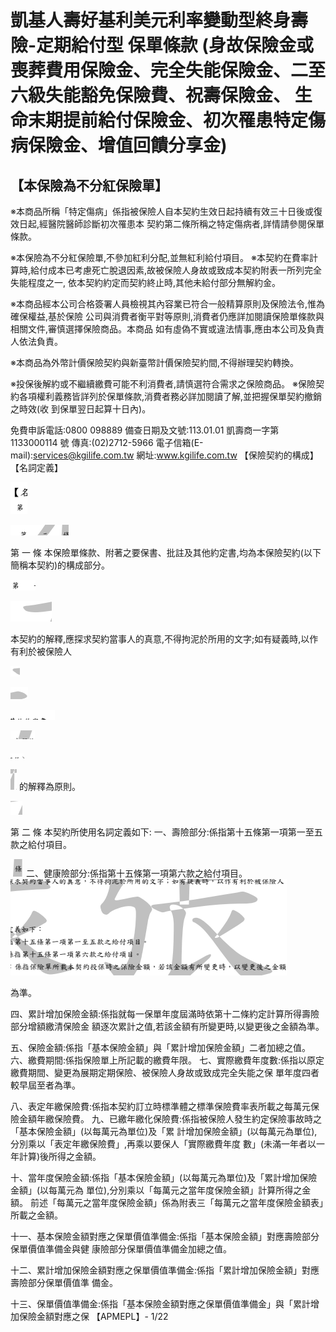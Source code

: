 # 凱基人壽好基利美元利率變動型終身壽險-定期給付型 保單條款 (身故保險金或喪葬費用保險金、完全失能保險金、二至六級失能豁免保險費、祝壽保險金、 生命末期提前給付保險金、初次罹患特定傷病保險金、增值回饋分享金)

## 【本保險為不分紅保險單】

※本商品所稱「特定傷病」係指被保險人自本契約生效日起持續有效三十日後或復效日起,經醫院醫師診斷初次罹患本 契約第二條所稱之特定傷病者,詳情請參閱保單條款。 

※本保險為不分紅保險單,不參加紅利分配,並無紅利給付項目。 ※本契約在費率計算時,給付成本已考慮死亡脫退因素,故被保險人身故或致成本契約附表一所列完全失能程度之一, 依本契約約定而契約終止時,其他未給付部分無解約金。 

※本商品經本公司合格簽署人員檢視其內容業已符合一般精算原則及保險法令,惟為確保權益,基於保險 公司與消費者衡平對等原則,消費者仍應詳加閱讀保險單條款與相關文件,審慎選擇保險商品。本商品 如有虛偽不實或違法情事,應由本公司及負責人依法負責。

※本商品為外幣計價保險契約與新臺幣計價保險契約間,不得辦理契約轉換。

※投保後解約或不繼續繳費可能不利消費者,請慎選符合需求之保險商品。 ※保險契約各項權利義務皆詳列於保單條款,消費者務必詳加閱讀了解,並把握保單契約撤銷之時效(收 到保單翌日起算十日內)。

免費申訴電話:0800 098889 備查日期及文號:113.01.01 凱壽商一字第 1133000114 號 傳真:(02)2712-5966 電子信箱(E-mail):services@kgilife.com.tw 網址:www.kgilife.com.tw
【保險契約的構成】 【名詞定義】

![0_image_10.png](0_image_10.png)

![0_image_11.png](0_image_11.png)

第 一 條 本保險單條款、附著之要保書、批註及其他約定書,均為本保險契約(以下簡稱本契約)的構成部分。

![0_image_5.png](0_image_5.png)

![0_image_6.png](0_image_6.png)

本契約的解釋,應探求契約當事人的真意,不得拘泥於所用的文字;如有疑義時,以作有利於被保險人

![0_image_0.png](0_image_0.png)

![0_image_1.png](0_image_1.png)

![0_image_2.png](0_image_2.png)

![0_image_3.png](0_image_3.png)

![0_image_4.png](0_image_4.png)

![0_image_7.png](0_image_7.png) 的解釋為原則。

![0_image_9.png](0_image_9.png)

第 二 條 本契約所使用名詞定義如下:
一、壽險部分:係指第十五條第一項第一至五款之給付項目。

![0_image_12.png](0_image_12.png) 二、健康險部分:係指第十五條第一項第六款之給付項目。 ![0_image_8.png](0_image_8.png)

為準。

四、累計增加保險金額:係指就每一保單年度屆滿時依第十二條約定計算所得壽險部分增額繳清保險金 額逐次累計之值,若該金額有所變更時,以變更後之金額為準。

五、保險金額:係指「基本保險金額」與「累計增加保險金額」二者加總之值。 六、繳費期間:係指保險單上所記載的繳費年限。 七、實際繳費年度數:係指以原定繳費期間、變更為展期定期保險、被保險人身故或致成完全失能之保 單年度四者較早屆至者為準。

八、表定年繳保險費:係指本契約訂立時標準體之標準保險費率表所載之每萬元保險金額年繳保險費。 九、已繳年繳化保險費:係指被保險人發生約定保險事故時之「基本保險金額」(以每萬元為單位)及「累 計增加保險金額」(以每萬元為單位),分別乘以「表定年繳保險費」,再乘以要保人「實際繳費年度 數」(未滿一年者以一年計算)後所得之金額。

十、當年度保險金額:係指「基本保險金額」(以每萬元為單位)及「累計增加保險金額」(以每萬元為 單位),分別乘以「每萬元之當年度保險金額」計算所得之金額。 前述「每萬元之當年度保險金額」係為附表三「每萬元之當年度保險金額表」所載之金額。

十一、基本保險金額對應之保單價值準備金:係指「基本保險金額」對應壽險部分保單價值準備金與健 康險部分保單價值準備金加總之值。

十二、累計增加保險金額對應之保單價值準備金:係指「累計增加保險金額」對應壽險部分保單價值準 備金。

十三、保單價值準備金:係指「基本保險金額對應之保單價值準備金」與「累計增加保險金額對應之保
【APMEPL】- 1/22